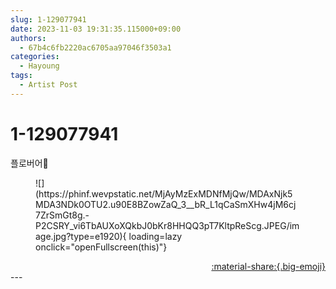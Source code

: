 ```yaml
---
slug: 1-129077941
date: 2023-11-03 19:31:35.115000+09:00
authors:
  - 67b4c6fb2220ac6705aa97046f3503a1
categories:
  - Hayoung
tags:
  - Artist Post
---
```


# 1-129077941

<div class="post-container" markdown="1">
<div class="content-container md-sidebar__scrollwrap" markdown="1">

플로버어🎁
<figure markdown="1">
![](https://phinf.wevpstatic.net/MjAyMzExMDNfMjQw/MDAxNjk5MDA3NDk0OTU2.u90E8BZowZaQ_3__bR_L1qCaSmXHw4jM6cj7ZrSmGt8g.-P2CSRY_vi6TbAUXoXQkbJ0bKr8HHQQ3pT7KltpReScg.JPEG/image.jpg?type=e1920){ loading=lazy onclick="openFullscreen(this)"}
</figure>


</div>
</div>

<div style="text-align: right;" markdown="1">
<a href="https://weverse.io/fromis9/artist/1-129077941" style="text-align: right;">:material-share:{.big-emoji}</a>
</div>
---
